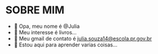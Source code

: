# SOBRE MIM
- 👋 Opa, meu nome é @Julia
- 👀 Meu interesse é livros... 
- 🌱 Meu gmail de contato é julia.souza14@escola.pr.gov.br
- 💞️ Estou aqui para aprender varias coisas...

<!---
juhabacate8/juhabacate8 is a ✨ special ✨ repository because its `README.md` (this file) appears on your GitHub profile.
You can click the Preview link to take a look at your changes.
--->
